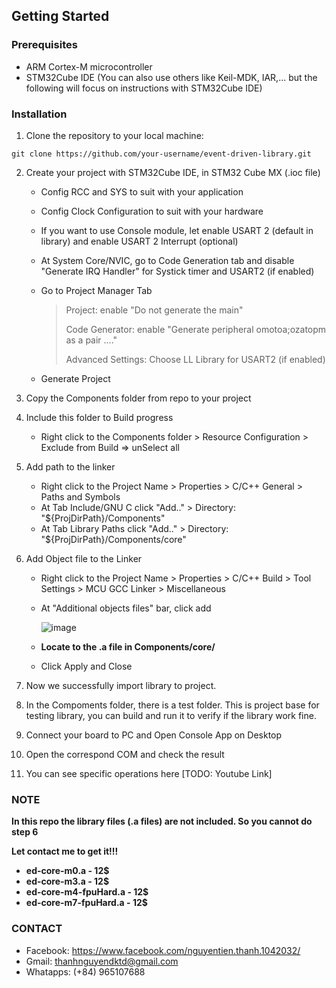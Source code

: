 ## Getting Started

### Prerequisites

- ARM Cortex-M microcontroller
- STM32Cube IDE (You can also use others like Keil-MDK, IAR,... but the following will focus on instructions with STM32Cube IDE)

### Installation

1. Clone the repository to your local machine:

```
git clone https://github.com/your-username/event-driven-library.git
```

2. Create your project with STM32Cube IDE, in STM32 Cube MX (.ioc file)
   -  Config RCC and SYS to suit with your application
   -  Config Clock Configuration to suit with your hardware
   -  If you want to use Console module, let enable USART 2 (default in library) and enable USART 2 Interrupt (optional)
   -  At System Core/NVIC, go to Code Generation tab and disable "Generate IRQ Handler" for Systick timer and USART2 (if enabled)
   -  Go to Project Manager Tab
     
       > Project: enable "Do not generate the main"
       > 
       > Code Generator: enable "Generate peripheral omotoa;ozatopm as a pair ...."
       > 
       > Advanced Settings: Choose LL Library for USART2 (if enabled)
       
    -  Generate Project

3. Copy the Components folder from repo to your project
4. Include this folder to Build progress
   
   - Right click to the Components folder > Resource Configuration > Exclude from Build => unSelect all
     
5. Add path to the linker
   
   - Right click to the Project Name > Properties > C/C++ General > Paths and Symbols
   - At Tab Include/GNU C click "Add.." > Directory: "${ProjDirPath}/Components"
   - At Tab Library Paths click "Add.." > Directory: "${ProjDirPath}/Components/core"
     
6. Add Object file to the Linker

   - Right click to the Project Name > Properties > C/C++ Build > Tool Settings > MCU GCC Linker > Miscellaneous
   - At "Additional objects files" bar, click add
     
     ![image](https://github.com/user-attachments/assets/cb8195a6-10f3-4834-8023-6b663d8381af)
     
   - **Locate to the .a file in Components/core/**
   - Click Apply and Close

7. Now we successfully import library to project.
8. In the Compoments folder, there is a test folder. This is project base for testing library, you can build and run it to verify if the library work fine.
9. Connect your board to PC and Open Console App on Desktop
10. Open the correspond COM and check the result
11. You can see specific operations here [TODO: Youtube Link]

### NOTE
 **In this repo the library files (.a files) are not included. So you cannot do step 6**
 
 **Let contact me to get it!!!**

   - **ed-core-m0.a  - 12$**
   - **ed-core-m3.a  - 12$**
   - **ed-core-m4-fpuHard.a  - 12$**
   - **ed-core-m7-fpuHard.a  - 12$**

### CONTACT
  - Facebook: https://www.facebook.com/nguyentien.thanh.1042032/
  - Gmail: thanhnguyendktd@gmail.com
  - Whatapps: (+84) 965107688 
